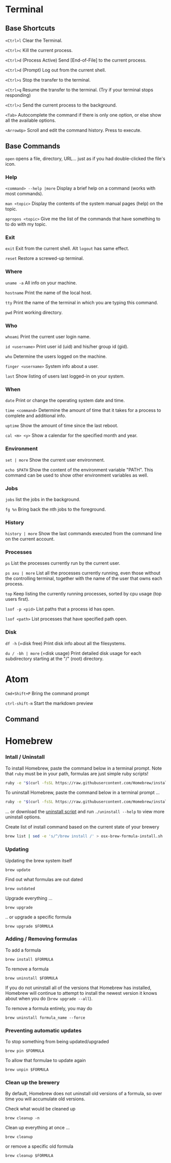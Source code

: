 # Terminal

## Base Shortcuts

`<Ctrl>l` Clear the Terminal.

`<Ctrl>c` Kill the current process.

`<Ctrl>d` (Process Active) Send [End-of-File] to the current process.

`<Ctrl>d` (Prompt) Log out from the current shell.

`<Ctrl>s` Stop the transfer to the terminal.

`<Ctrl>q` Resume the transfer to the terminal. (Try if your terminal stops responding)

`<Ctrl>z` Send the current process to the background.

`<Tab>` Autocomplete the command if there is only one option, or else show all the available options.

`<ArrowUp>` Scroll and edit the command history. Press <Enter> to execute.

## Base Commands

`open` opens a file, directory, URL... just as if you had double-clicked the file's icon.

### Help
`<command> --help |more` Display a brief help on a command (works with most commands).

`man <topic>` Display the contents of the system manual pages (help) on the topic.

`apropos <topic>` Give me the list of the commands that have something to to do with my topic.

### Exit

`exit` Exit from the current shell. Alt `logout` has same effect.

`reset` Restore a screwed-up terminal.

### Where

`uname -a` All info on your machine.

`hostname` Print the name of the local host.

`tty` Print the name of the terminal in which you are typing this command.

`pwd` Print working directory.

### Who

`whoami` Print the current user login name.

`id <username>` Print user id (uid) and his/her group id (gid).

`who` Determine the users logged on the machine.

`finger <username>` System info about a user.

`last` Show listing of users last logged-in on your system.

### When

`date` Print or change the operating system date and time.

`time <command>` Determine the amount of time that it takes for a process to complete and additional info.

`uptime` Show the amount of time since the last reboot.

`cal <m> <y>` Show a calendar for the specified month and year.

### Environment

`set | more` Show the current user environment.

`echo $PATH` Show the content of the environment variable "PATH". This command can be used to show other environment variables as well.

### Jobs

`jobs` list the jobs in the background.

`fg %n` Bring back the nth jobs to the foreground.

### History

`history | more` Show the last commands executed from the command line on the current account.

### Processes

`ps` List the processes currently run by the current user.

`ps axu | more` List all the processes currently running, even those without the controlling terminal, together with the name of the user that owns each process.

`top` Keep listing the currently running processes, sorted by cpu usage (top users first).

`lsof -p <pid>`	List paths that a process id has open.

`lsof <path>`	List processes that have specified path open.

### Disk

`df -h` (=disk free) Print disk info about all the filesystems.

`du / -bh | more` (=disk usage) Print detailed disk usage for each subdirectory starting at the "/" (root) directory.


# Atom

`Cmd+Shift+P` Bring the command prompt

`ctrl-shift-m` Start the markdown preview


## Command





# Homebrew
### Intall / Uninstall

To install Homebrew, paste the command below in a terminal prompt.
Note that `ruby` must be in your path, formulas are just simple ruby scripts!
```bash
ruby -e "$(curl -fsSL https://raw.githubusercontent.com/Homebrew/install/master/install)"
```

To uninstall Homebrew, paste the command below in a terminal prompt ...

```bash
ruby -e "$(curl -fsSL https://raw.githubusercontent.com/Homebrew/install/master/uninstall)"
```

... or download the [uninstall script](https://raw.githubusercontent.com/Homebrew/install/master/uninstall)
and run `./uninstall --help` to view more uninstall options.

Create list of install command based on the current state of your brewery

```bash
brew list | sed -e 's/^/brew install /' > osx-brew-formula-install.sh
```

### Updating
Updating the brew system itself

    brew update

Find out what formulas are out dated

    brew outdated

Upgrade everything ...

    brew upgrade

.. or upgrade a specific formula

    brew upgrade $FORMULA

### Adding / Removing formulas

To add a formula

    brew install $FORMULA

To remove a formula

    brew uninstall $FORMULA

If you do not uninstall all of the versions that Homebrew has installed, Homebrew will continue to attempt to install the newest version it knows about when you do (`brew upgrade --all`).

To remove a formula entirely, you may do

    brew uninstall formula_name --force

### Preventing automatic updates
To stop something from being updated/upgraded

    brew pin $FORMULA

To allow that formulae to update again

    brew unpin $FORMULA

### Clean up the brewery
By default, Homebrew does not uninstall old versions of a formula, so
over time you will accumulate old versions.

Check what would be cleaned up

    brew cleanup -n

Clean up everything at once ...

    brew cleanup

or remove a specific old formula

    brew cleanup $FORMULA

